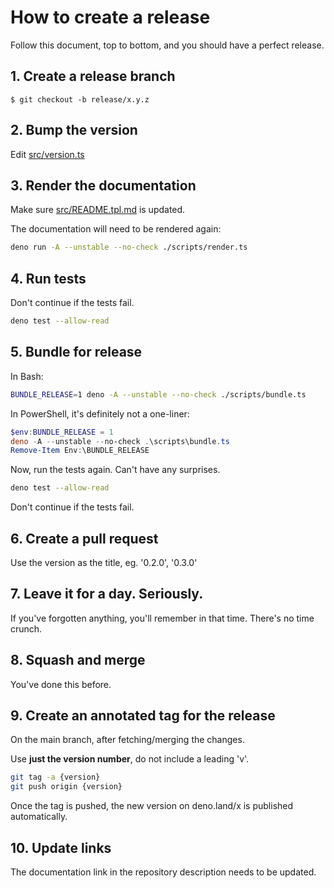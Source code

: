 # How to create a release

Follow this document, top to bottom, and you should have a perfect release.

## 1. Create a release branch

```console
$ git checkout -b release/x.y.z
```

## 2. Bump the version

Edit [src/version.ts](src/version.ts)

## 3. Render the documentation

Make sure [src/README.tpl.md](src/README.tpl.md) is updated.

The documentation will need to be rendered again:

```bash
deno run -A --unstable --no-check ./scripts/render.ts
```

## 4. Run tests

Don't continue if the tests fail.

```bash
deno test --allow-read
```

## 5. Bundle for release

In Bash:

```bash
BUNDLE_RELEASE=1 deno -A --unstable --no-check ./scripts/bundle.ts
```

In PowerShell, it's definitely not a one-liner:

```powershell
$env:BUNDLE_RELEASE = 1
deno -A --unstable --no-check .\scripts\bundle.ts
Remove-Item Env:\BUNDLE_RELEASE
```

Now, run the tests again. Can't have any surprises.

```bash
deno test --allow-read
```

Don't continue if the tests fail.

## 6. Create a pull request

Use the version as the title, eg. '0.2.0', '0.3.0'

## 7. Leave it for a day. Seriously.

If you've forgotten anything, you'll remember in that time. There's no time crunch.

## 8. Squash and merge

You've done this before.

## 9. Create an annotated tag for the release

On the main branch, after fetching/merging the changes.

Use **just the version number**, do not include a leading 'v'.

```bash
git tag -a {version}
git push origin {version}
```

Once the tag is pushed, the new version on deno.land/x is published automatically.

## 10. Update links

The documentation link in the repository description needs to be updated.
